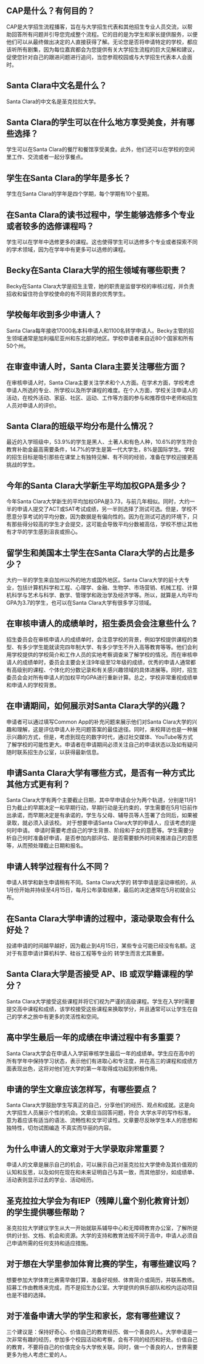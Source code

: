 
## CAP是什么？有何目的？

CAP是大学招生流程播客，旨在与大学招生代表和其他招生专业人员交流，以帮助回答所有问题并引导您完成整个流程。它的目的是为学生和家长提供服务，以便他们可以从最终做出决定的人直接获得了解。无论您是否将申请特定的学校，都应该听所有剧集，因为每位嘉宾都会为您提供有关大学招生流程的巨大见解和建议，促使您针对自己的跟进问题进行追问，当您参观校园或与大学招生代表本人会面时。


## Santa Clara中文名是什么？ 

Santa Clara的中文名是圣克拉拉大学。


## Santa Clara的学生可以在什么地方享受美食，并有哪些选择？ 

学生可以在Santa Clara的餐厅和餐馆享受美食。此外，他们还可以在学校的空间里工作、交流或者一起分享餐点。


## 学生在Santa Clara的学年是多长？ 

学生在Santa Clara的学年是四个学期，每个学期有10个星期。


## 在Santa Clara的读书过程中，学生能够选修多个专业或者较多的选修课程吗？ 

学生可以在学年中选修更多的课程。这也使得学生可以选修多个专业或者探索不同的学术领域，因为在学年中有更多可以选修的课程。


## Becky在Santa Clara大学的招生领域有哪些职责？ 

Becky在Santa Clara大学是招生主管，她的职责是监督学校的审核过程，并负责招收和留住符合学校使命的有不同背景的优秀学生。


## 学校每年收到多少申请人？ 

Santa Clara每年接收17000名本科申请人和1100名转学申请人。Becky主管的招生领域通常是加利福尼亚州和东北部的地区。学校申请者来自近80个国家和所有50个州。


## 在审查申请人时，Santa Clara主要关注哪些方面？ 

在审核申请人时，Santa Clara主要关注学术和个人方面。在学术方面，学校考虑申请人所选的专业、所学校以及所学课程的难度。在个人方面，学校关注申请人的活动，在校外活动、家庭、社区、运动、工作等方面的参与和推荐信中老师和招生人员对申请人的评价。


## Santa Clara的班级平均分布是什么情况？ 

最近的入学班级中，53.9%的学生是黑人、土著人和有色人种，10.6%的学生符合教育补助金最高需要条件，14.7%的学生是第一代大学生，8%是国际学生。学校的招生目标是吸引那些在课堂上有独特见解、有不同的经验，准备在学校迎接更高挑战的学生。


## 今年的Santa Clara大学新生平均加权GPA是多少？

今年Santa Clara大学新生的平均加权GPA是3.73，与前几年相似。同时，大约一半的申请人提交了ACT或SAT考试成绩，另一半则选择了测试可选。但是，学校不愿意分享考试的平均分数，因为数据是有偏向性的。因为在测试可选的环境下，只有那些得分较高的学生才会提交，这可能会导致平均分数被高估，学校不想让其他有才华的学生感到沮丧或担心。

## 留学生和美国本土学生在Santa Clara大学的占比是多少？

大约一半的学生来自加州以外的地方或国外地区。Santa Clara大学的前十大专业，包括计算机科学和工程、心理学、金融、生物学、市场营销、机械工程、计算机科学与艺术与科学、数学、管理学和政治学及经济学等。所以，就算是人均平均GPA为3.7的学生，也可以在Santa Clara大学有很多学习领域。

## 在审核申请人的成绩单时，招生委员会会注意些什么？

招生委员会在审核申请人的成绩单时，会注意学校的背景，例如学校提供课程的类型、有多少学生能就读完四年制大学、有多少学生不升入高等教育等等。他们会利用学校提供的学校简介和工作人员的实地考察调查来了解学校的情况。而在审核申请人的成绩单时，委员会主要会关注9年级至12年级的成绩，优秀的申请人通常都有高级别的课程、个体化的分数记录和有关感兴趣领域的具体进展等。同时，招生委员会会对所有申请人的加权平均GPA进行重新计算。总之，学校非常重视成绩单和申请人的学校背景。

## 在申请期间，如何展示对Santa Clara大学的兴趣？

申请者可以通过填写Common App的补充问题来展示他们对Santa Clara大学的兴趣和理解，这是评估申请人补充问题答案的最佳途径。同时，来校拜访也是一种展示兴趣的方式，但是，考虑到现在的数字时代，通过社交媒体、YouTube等方式了解学校的可能性更大。申请者在申请期间必须关注自己的申请状态以及如有疑问随时联系招生办公室，以获得最新信息。

## 申请Santa Clara大学有哪些方式，是否有一种方式比其他方式更有利？

Santa Clara大学有两个主要截止日期，其中早申请会分为两个轨道，分别是11月1日为截止的早期决定一和早期行动，早期行动是无约束的，学生需要在5月1日前作出承诺，而早期决定是有承诺的，学生与父母、辅导员等人签署了合同后，如果被录取，就必须入读该校。 对于想要申请Santa Clara大学的申请人，应该考虑的是何时申请。 申请时需要考虑自己的学生背景、阶段和子女的意愿等。学生需要分析自己何时准备好申请，是否参加内部评估、是否需要额外时间来推进自己的意愿等，从而预处理截止日期和报名。


## 申请人转学过程有什么不同？

申请人转学和新生申请稍有不同。Santa Clara大学的 转学申请是滚动审核的，从1月份开始并持续至4月15日，每月公布录取结果，最后的决定通常在5月初就会公布。


## 在Santa Clara大学申请的过程中，滚动录取会有什么好处？

投递申请的时间越早越好，因为截止到4月15日，某些专业可能已经没有名额。这对于有意申请计算机科学、硅谷工程等专业的 转学生而言尤其重要。


## Santa Clara大学是否接受 AP、IB 或双学籍课程的学分？

Santa Clara大学接受这些课程并将它们视为严谨的高级课程。学生在入学时需要提交高中课程和成绩，该学校接受这些课程来换取学分，并且通常可以让学生在自己的学术之旅中有更多的灵活性和空间。


## 高中学生最后一年的成绩在申请过程中有多重要？

Santa Clara大学会在申请人入学前审核学生最后一年的成绩单。学生应在高中的所有学年中保持学习状态，表示他们有进取心和专注度，并在高三的课程和成绩方面表现出色，这将对他们在大学的第一年取得成功起到积极作用。


## 申请的学生文章应该怎样写，有哪些要点？

Santa Clara大学鼓励学生写真正的自己，分享他们的经历、观点和成就。这是向大学招生人员展示个性的机会。文章应当回答问题，符合 大学水平的写作标准，意为着应该有适当的语法、流畅性和文学可读性。文章要尽反映学生本人的思想和独特性，切勿试图编造 不真实而华丽的内容。


## 为什么申请人的文章对于大学录取非常重要？

申请人的文章是展示自己的机会，可以展示自己对圣克拉拉大学使命及其价值观的认知和反思，以及如何在现在和未来证明自己与其一致，而其他部分，如成绩单、活动表则显示过去的学业、活动经历。


## 圣克拉拉大学会为有IEP（残障儿童个别化教育计划）的学生提供哪些帮助？

圣克拉拉大学建议学生从大一开始就联系辅导中心和无障碍教育办公室，了解所提供的计划、文档、机会和资源。大学的支持和教育法规不同于高中，申请人必须自己申请所需的任何支持和适应措施。


## 对于想在大学里参加体育比赛的学生，有哪些建议吗？

想要参加大学体育比赛需早做打算，准备好视频、体育简介或简历，并联系教练。招募工作由教练来完成，而不是招生办公室。大学提供的俱乐部队和校内运动项目也是不错的选择。


## 对于准备申请大学的学生和家长，您有哪些建议？

三个建议是：保持好奇心、价值自己的教育经历、做一个善良的人。大学申请是一次非常有趣的经历，参加多个校园活动和考察，会有不同的经历和好处。价值自己的教育，不要将自己的价值完全与大学攸关联。同时，做一个善良的人，世界需要更多为他人考虑仁爱的人。

